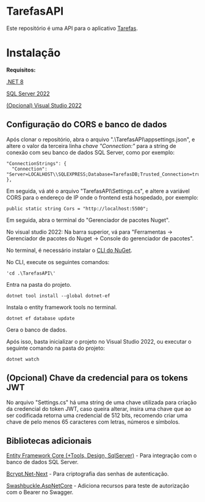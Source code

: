 # TarefasAPI

Este repositório é uma API para o aplicativo [Tarefas](https://github.com/altair-noberto/Tarefas).

# Instalação

**Requisitos:**

[.NET 8](https://dotnet.microsoft.com/pt-br/download/dotnet/8.0)

[SQL Server 2022](https://www.microsoft.com/pt-br/sql-server/sql-server-downloads)

[(Opcional) Visual Studio 2022](https://visualstudio.microsoft.com/pt-br/downloads/)

## Configuração do CORS e banco de dados

Após clonar o repositório, abra o arquivo ".\TarefasAPI\\appsettings.json", e altere o valor da terceira linha *chave "Connection:"* para a string de conexão com seu banco de dados SQL Server, como por exemplo:

```
"ConnectionStrings": {
  "Connection": "Server=LOCALHOST\\SQLEXPRESS;Database=TarefasDB;Trusted_Connection=true;TrustServerCertificate=True;"
},
```

Em seguida, vá até o arquivo "TarefasAPI\\Settings.cs", e altere a variável CORS para o endereço de IP onde o frontend está hospedado, por exemplo:

```
public static string Cors = "http://localhost:5500";
```

Em seguida, abra o terminal do "Gerenciador de pacotes Nuget".

No visual studio 2022: Na barra superior, vá para "Ferramentas -> Gerenciador de pacotes do Nuget -> Console do gerenciador de pacotes".

No terminal, é necessário instalar o [CLI do NuGet](https://learn.microsoft.com/pt-br/nuget/consume-packages/install-use-packages-nuget-cli).

No CLI, execute os seguintes comandos: 
```
'cd .\TarefasAPI\'
```
Entra na pasta do projeto.

```
dotnet tool install --global dotnet-ef
```
Instala o entity framework tools no terminal.

```
dotnet ef database update
```
Gera o banco de dados.

Após isso, basta inicializar o projeto no Visual Studio 2022, ou executar o seguinte comando na pasta do projeto:
```
dotnet watch
```

## (Opcional) Chave da credencial para os tokens JWT

No arquivo "Settings.cs" há uma string de uma chave utilizada para criação da credencial do token JWT, caso queira alterar, insira uma chave que ao ser codificada retorna uma credencial de 512 bits, recomendo criar uma chave de pelo menos 65 caracteres com letras, números e símbolos.

## Bibliotecas adicionais

[Entity Framework Core (+Tools, Design, SqlServer)](https://learn.microsoft.com/pt-br/ef/core/) - Para integração com o banco de dados SQL Server.

[Bcrypt.Net-Next](https://github.com/BcryptNet/bcrypt.net) - Para criptografia das senhas de autenticação.

[Swashbuckle.AspNetCore](https://github.com/domaindrivendev/Swashbuckle.AspNetCore) - Adiciona recursos para teste de autorização com o Bearer no Swagger.
